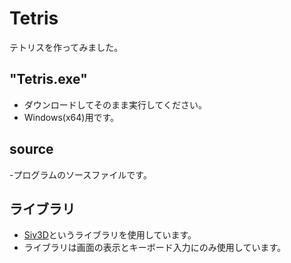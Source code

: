# Tetris

テトリスを作ってみました。

## "Tetris.exe"
- ダウンロードしてそのまま実行してください。
- Windows(x64)用です。

## source
-プログラムのソースファイルです。

## ライブラリ
- [Siv3D](https://siv3d.github.io/ja-jp/)というライブラリを使用しています。
- ライブラリは画面の表示とキーボード入力にのみ使用しています。
